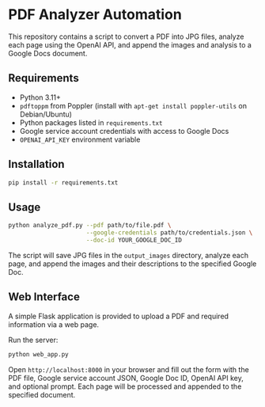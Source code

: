 # PDF Analyzer Automation

This repository contains a script to convert a PDF into JPG files, analyze each page using the OpenAI API, and append the images and analysis to a Google Docs document.

## Requirements

- Python 3.11+
- `pdftoppm` from Poppler (install with `apt-get install poppler-utils` on Debian/Ubuntu)
- Python packages listed in `requirements.txt`
- Google service account credentials with access to Google Docs
- `OPENAI_API_KEY` environment variable

## Installation

```bash
pip install -r requirements.txt
```

## Usage

```bash
python analyze_pdf.py --pdf path/to/file.pdf \
                      --google-credentials path/to/credentials.json \
                      --doc-id YOUR_GOOGLE_DOC_ID
```

The script will save JPG files in the `output_images` directory, analyze each page, and append the images and their descriptions to the specified Google Doc.

## Web Interface

A simple Flask application is provided to upload a PDF and required information via a web page.

Run the server:

```bash
python web_app.py
```

Open `http://localhost:8000` in your browser and fill out the form with the PDF file, Google service account JSON, Google Doc ID, OpenAI API key, and optional prompt. Each page will be processed and appended to the specified document.
